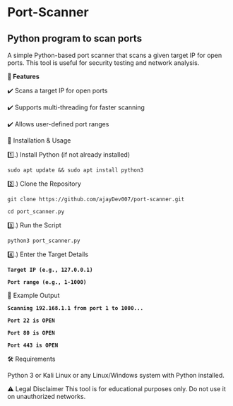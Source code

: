 # Port-Scanner
## Python program to scan ports
A simple Python-based port scanner that scans a given target IP for open ports. This tool is useful for security testing and network analysis.

**🚀 Features**

✔️ Scans a target IP for open ports

✔️ Supports multi-threading for faster scanning

✔️ Allows user-defined port ranges

📌 Installation & Usage

1️⃣.) Install Python (if not already installed)

```
sudo apt update && sudo apt install python3
```

2️⃣.) Clone the Repository

```
git clone https://github.com/ajayDev007/port-scanner.git
```

```
cd port_scanner.py
```

3️⃣.)  Run the Script

```
python3 port_scanner.py
```

4️⃣.)  Enter the Target Details

**`Target IP (e.g., 127.0.0.1)`**

**`Port range (e.g., 1-1000)`**

🔹 Example Output

**`Scanning 192.168.1.1 from port 1 to 1000...`**

**`Port 22 is OPEN`**

**`Port 80 is OPEN`**

**`Port 443 is OPEN`**


🛠 Requirements

Python 3 or  Kali Linux or any Linux/Windows system with Python installed.

⚠️ Legal Disclaimer
This tool is for educational purposes only. Do not use it on unauthorized networks.

       
